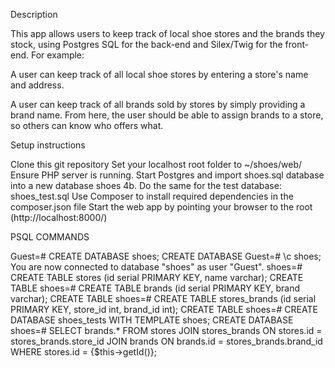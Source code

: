 Description

This app allows users to keep track of local shoe stores and the brands they stock, using Postgres SQL for the back-end and Silex/Twig for the front-end. For example:

A user can keep track of all local shoe stores by entering a store's name and address.

A user can keep track of all brands sold by stores by simply providing a brand name. From here, the user should be able to assign brands to a store, so others can know who offers what.

Setup instructions

Clone this git repository
Set your localhost root folder to ~/shoes/web/
Ensure PHP server is running.
Start Postgres and import shoes.sql database into a new database shoes 4b. Do the same for the test database: shoes_test.sql
Use Composer to install required dependencies in the composer.json file
Start the web app by pointing your browser to the root (http://localhost:8000/)





PSQL COMMANDS

Guest=# CREATE DATABASE shoes;
CREATE DATABASE
Guest=# \c shoes;
You are now connected to database "shoes" as user "Guest".
shoes=# CREATE TABLE stores (id serial PRIMARY KEY, name varchar);
CREATE TABLE
shoes=# CREATE TABLE brands (id serial PRIMARY KEY, brand varchar);
CREATE TABLE
shoes=# CREATE TABLE stores_brands (id serial PRIMARY KEY, store_id int, brand_id int);
CREATE TABLE
shoes=# CREATE DATABASE shoes_tests WITH TEMPLATE shoes;
CREATE DATABASE
shoes=#
SELECT brands.* FROM stores JOIN stores_brands ON stores.id = stores_brands.store_id JOIN brands ON brands.id = stores_brands.brand_id  WHERE stores.id = {$this->getId()};
